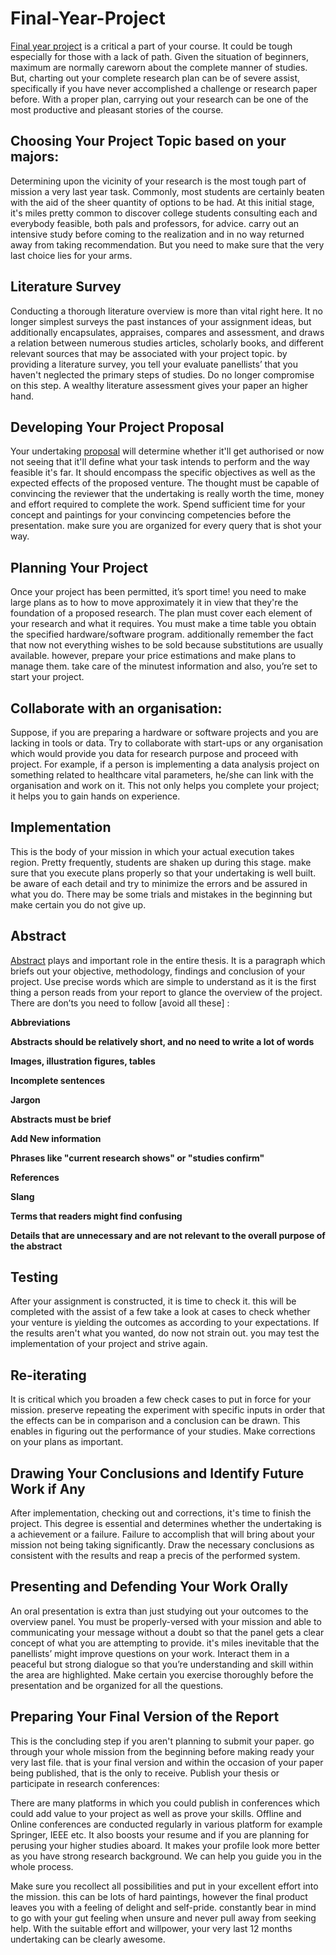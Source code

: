 # Final-Year-Project


[Final year project](https://assignmentdude.com/do-my-final-year-project-computer-science/) is a critical a part of your course. It could be tough especially for those with a lack of path. Given the situation of beginners, maximum are normally careworn about the complete manner of studies. But, charting out your complete research plan can be of severe assist, specifically if you have never accomplished a challenge or research paper before. With a proper plan, carrying out your research can be one of the most productive and pleasant stories of the course.

## Choosing Your Project Topic based on your majors:

Determining upon the vicinity of your research is the most tough part of mission a very last year task. Commonly, most students are certainly beaten with the aid of the sheer quantity of options to be had.  At this initial stage, it's miles pretty common to discover college students consulting each and everybody feasible, both pals and professors, for advice. carry out an intensive study before coming to the realization and in no way returned away from taking recommendation. But you need to make sure that the very last choice lies for your arms.

## Literature Survey

Conducting a thorough literature overview is more than vital right here. It no longer simplest surveys the past instances of your assignment ideas, but additionally encapsulates, appraises, compares and assessment, and draws a relation between numerous studies articles, scholarly books, and different relevant sources that may be associated with your project topic. by providing a literature survey, you tell your evaluate panellists’ that you haven't neglected the primary steps of studies. Do no longer compromise on this step. A wealthy literature assessment gives your paper an higher hand.

## Developing Your Project Proposal

Your undertaking [proposal](https://www.uow.edu.au/student/learning-co-op/assessments/project-proposal/#:~:text=A%20project%20proposal%20is%20a,questions%20surrounding%20a%20major%20project.&text=A%20project%20proposal%20at%20university,ultimate%20feasibility%20of%20the%20project.) will determine whether it'll get authorised or now not seeing that it'll define what your task intends to perform and the way feasible it's far. It should encompass the specific objectives as well as the expected effects of the proposed venture. The thought must be capable of convincing the reviewer that the undertaking is really worth the time, money and effort required to complete the work. Spend sufficient time for your concept and paintings for your convincing competencies before the presentation. make sure you are organized for every query that is shot your way.

## Planning Your Project

Once your project has been permitted, it’s sport time! you need to make large plans as to how to move approximately it in view that they're the foundation of a proposed research. The plan must cover each element of your research and what it requires. You must make a time table you obtain the specified hardware/software program. additionally remember the fact that now not everything wishes to be sold because substitutions are usually available. however, prepare your price estimations and make plans to manage them. take care of the minutest information and also, you’re set to start your project.

## Collaborate with an organisation:

Suppose, if you are preparing a hardware or software projects and you are lacking in tools or data. Try to collaborate with start-ups or any organisation which would provide you data for research purpose and proceed with project. For example, if a person is implementing a data analysis project on something related to healthcare vital parameters, he/she can link with the organisation and work on it. This not only helps you complete your project; it helps you to gain hands on experience.  

## Implementation

This is the body of your mission in which your actual execution takes region. Pretty frequently, students are shaken up during this stage. make sure that you execute plans properly so that your undertaking is well built. be aware of each detail and try to minimize the errors and be assured in what you do. There may be some trials and mistakes in the beginning but make certain you do not give up.

## Abstract

[Abstract](https://writingcenter.gmu.edu/) plays and important role in the entire thesis. It is a paragraph which briefs out your objective, methodology, findings and conclusion of your project. Use precise words which are simple to understand as it is the first thing a person reads from your report to glance the overview of the project. There are don’ts you need to follow [avoid all these] :

**Abbreviations**

**Abstracts should be relatively short, and no need to write a lot of words**

**Images, illustration figures, tables**

**Incomplete sentences**

**Jargon**

**Abstracts must be brief**

**Add New information**

**Phrases like "current research shows" or "studies confirm"**

**References**

**Slang**

**Terms that readers might find confusing**

**Details that are unnecessary and are not relevant to the overall purpose of the abstract**

## Testing

After your assignment is constructed, it is time to check it. this will be completed with the assist of a few take a look at cases to check whether your venture is yielding the outcomes as according to your expectations. If the results aren't what you wanted, do now not strain out. you may test the implementation of your project and strive again.

## Re-iterating

It is critical which you broaden a few check cases to put in force for your mission. preserve repeating the experiment with specific inputs in order that the effects can be in comparison and a conclusion can be drawn. This enables in figuring out the performance of your studies. Make corrections on your plans as important.

## Drawing Your Conclusions and Identify Future Work if Any

After implementation, checking out and corrections, it's time to finish the project. This degree is essential and determines whether the undertaking is a achievement or a failure. Failure to accomplish that will bring about your mission not being taking significantly. Draw the necessary conclusions as consistent with the results and reap a precis of the performed system.

## Presenting and Defending Your Work Orally 
 
An oral presentation is extra than just studying out your outcomes to the overview panel. You must be properly-versed with your mission and able to communicating your message without a doubt so that the panel gets a clear concept of what you are attempting to provide. it's miles inevitable that the panellists’ might improve questions on your work. Interact them in a peaceful but strong dialogue so that you’re understanding and skill within the area are highlighted. Make certain you exercise thoroughly before the presentation and be organized for all the questions.
  
## Preparing Your Final Version of the Report

This is the concluding step if you aren't planning to submit your paper. go through your whole mission from the beginning before making ready your very last file. that is your final version and within the occasion of your paper being published, that is the only to receive.
Publish your thesis or participate in research conferences:

There are many platforms in which you could publish in conferences which could add value to your project as well as prove your skills. Offline and Online conferences are conducted regularly in various platform for example Springer, IEEE etc. It also boosts your resume and if you are planning for perusing your higher studies aboard. It makes your profile look more better as you have strong research background. We can help you guide you in the whole process. 

Make sure you recollect all possibilities and put in your excellent effort into the mission. this can be lots of hard paintings, however the final product leaves you with a feeling of delight and self-pride. constantly bear in mind to go with your gut feeling when unsure and never pull away from seeking help. With the suitable effort and willpower, your very last 12 months undertaking can be clearly awesome.

